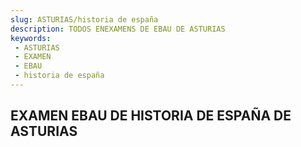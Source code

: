 ```yaml
---
slug: ASTURIAS/historia de españa
description: TODOS ENEXAMENS DE EBAU DE ASTURIAS
keywords:
 - ASTURIAS
 - EXAMEN
 - EBAU
 - historia de españa
---
```

## EXAMEN EBAU DE HISTORIA DE ESPAÑA DE ASTURIAS
